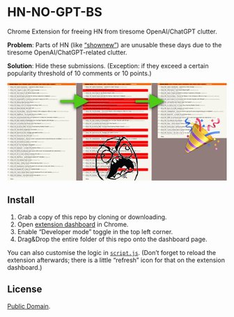 # HN-NO-GPT-BS

Chrome Extension for freeing HN from tiresome OpenAI/ChatGPT clutter.

**Problem**: Parts of HN (like [“shownew”](https://news.ycombinator.com/shownew)) are unusable these days due to the tiresome OpenAI/ChatGPT-related clutter.

**Solution**: Hide these submissions. (Exception: if they exceed a certain popularity threshold of 10 comments or 10 points.)

![Demo of how this extension removes all undesired submissions from the HN page](demo.jpg)

## Install

1. Grab a copy of this repo by cloning or downloading.
2. Open [extension dashboard](chrome://extensions) in Chrome.
3. Enable “Developer mode” toggle in the top left corner.
4. Drag&Drop the entire folder of this repo onto the dashboard page.

You can also customise the logic in [`script.js`](script.js). (Don’t forget to reload the extension afterwards; there is a little “refresh” icon for that on the extension dashboard.)

## License

[Public Domain](LICENSE.txt).
